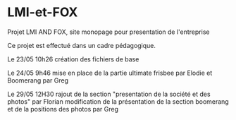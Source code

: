# LMI-et-FOX
Projet LMI AND FOX, site monopage pour presentation de l'entreprise

Ce projet est effectué dans un cadre pédagogique.

Le 23/05 10h26 création des fichiers de base

Le 24/05 9h46 mise en place de la partie ultimate frisbee par Elodie et Boomerang par Greg

Le 29/05 12H30 	rajout de la section "presentation de la société et des photos" par Florian
				modification de la présentation de la section boomerang et de la positions des photos par Greg